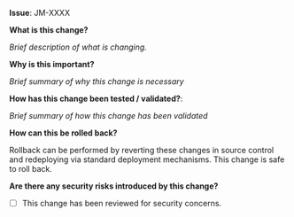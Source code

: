 **Issue**: JM-XXXX

**What is this change?**

_Brief description of what is changing._

**Why is this important?**

_Brief summary of why this change is necessary_

**How has this change been tested / validated?**:

_Brief summary of how this change has been validated_

**How can this be rolled back?**

Rollback can be performed by reverting these changes in source control and redeploying via standard deployment mechanisms.  This change is safe to roll back.

**Are there any security risks introduced by this change?**

- [ ] This change has been reviewed for security concerns.
